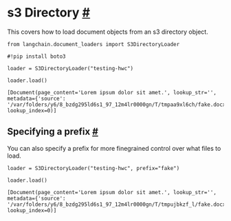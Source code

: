 


 s3 Directory
 [#](#s3-directory "Permalink to this headline")
===============================================================



 This covers how to load document objects from an s3 directory object.
 







```
from langchain.document_loaders import S3DirectoryLoader

```










```
#!pip install boto3

```










```
loader = S3DirectoryLoader("testing-hwc")

```










```
loader.load()

```








```
[Document(page_content='Lorem ipsum dolor sit amet.', lookup_str='', metadata={'source': '/var/folders/y6/8_bzdg295ld6s1_97_12m4lr0000gn/T/tmpaa9xl6ch/fake.docx'}, lookup_index=0)]

```







 Specifying a prefix
 [#](#specifying-a-prefix "Permalink to this headline")
-----------------------------------------------------------------------------



 You can also specify a prefix for more finegrained control over what files to load.
 







```
loader = S3DirectoryLoader("testing-hwc", prefix="fake")

```










```
loader.load()

```








```
[Document(page_content='Lorem ipsum dolor sit amet.', lookup_str='', metadata={'source': '/var/folders/y6/8_bzdg295ld6s1_97_12m4lr0000gn/T/tmpujbkzf_l/fake.docx'}, lookup_index=0)]

```








